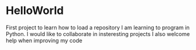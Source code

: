 # HelloWorld
First project to learn how to load a repository
I am learning to program in Python. I would like to collaborate in insteresting projects
I also welcome help when improving my code
